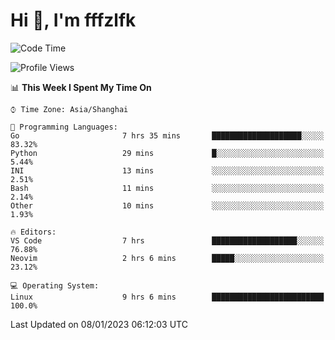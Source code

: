 # Hi 👋, I'm fffzlfk

<!--START_SECTION:waka-->
![Code Time](http://img.shields.io/badge/Code%20Time-17%20hrs%2051%20mins-blue)

![Profile Views](http://img.shields.io/badge/Profile%20Views-115-blue)

📊 **This Week I Spent My Time On** 

```text
⌚︎ Time Zone: Asia/Shanghai

💬 Programming Languages: 
Go                       7 hrs 35 mins       ████████████████████░░░░░   83.32% 
Python                   29 mins             █░░░░░░░░░░░░░░░░░░░░░░░░   5.44% 
INI                      13 mins             ░░░░░░░░░░░░░░░░░░░░░░░░░   2.51% 
Bash                     11 mins             ░░░░░░░░░░░░░░░░░░░░░░░░░   2.14% 
Other                    10 mins             ░░░░░░░░░░░░░░░░░░░░░░░░░   1.93%

🔥 Editors: 
VS Code                  7 hrs               ███████████████████░░░░░░   76.88% 
Neovim                   2 hrs 6 mins        █████░░░░░░░░░░░░░░░░░░░░   23.12%

💻 Operating System: 
Linux                    9 hrs 6 mins        █████████████████████████   100.0%

```


 Last Updated on 08/01/2023 06:12:03 UTC
<!--END_SECTION:waka-->
